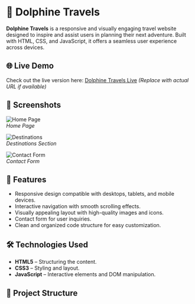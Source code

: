 # 🐬 Dolphine Travels

**Dolphine Travels** is a responsive and visually engaging travel website designed to inspire and assist users in planning their next adventure. Built with HTML, CSS, and JavaScript, it offers a seamless user experience across devices.

## 🌐 Live Demo

Check out the live version here: [Dolphine Travels Live](#) *(Replace with actual URL if available)*

## 📸 Screenshots

![Home Page](img/homepage.png)  
*Home Page*

![Destinations](img/destinations.png)  
*Destinations Section*

![Contact Form](img/contact.png)  
*Contact Form*

## 🚀 Features

- Responsive design compatible with desktops, tablets, and mobile devices.
- Interactive navigation with smooth scrolling effects.
- Visually appealing layout with high-quality images and icons.
- Contact form for user inquiries.
- Clean and organized code structure for easy customization.

## 🛠️ Technologies Used

- **HTML5** – Structuring the content.
- **CSS3** – Styling and layout.
- **JavaScript** – Interactive elements and DOM manipulation.

## 📁 Project Structure

